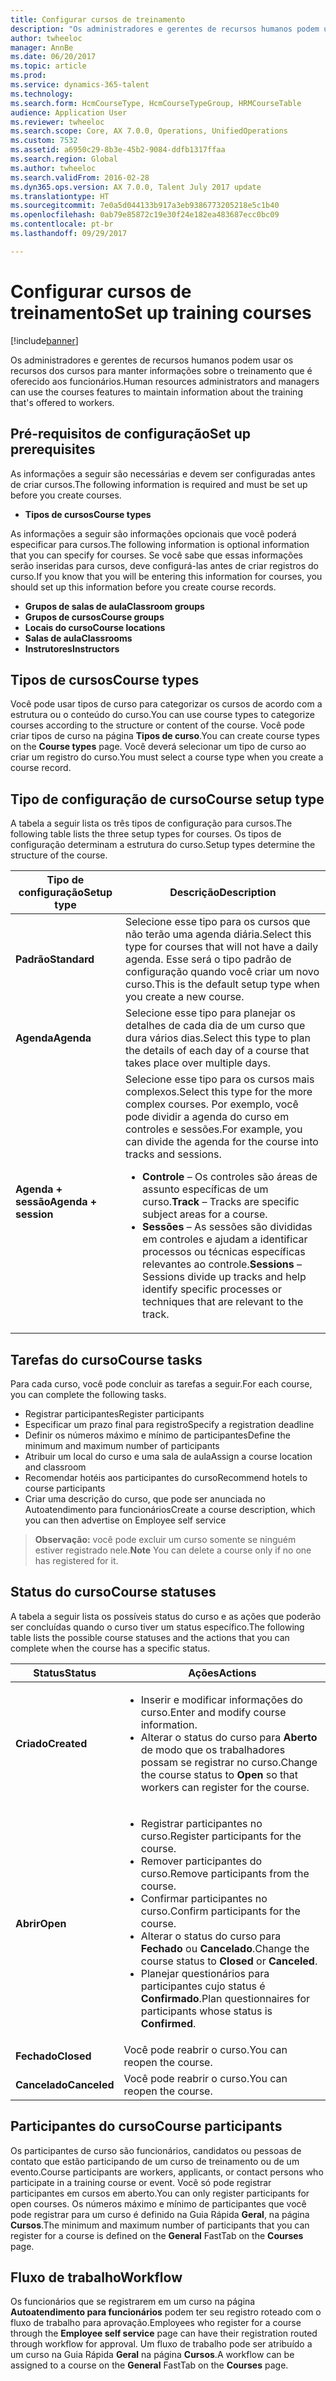 ```yaml
---
title: Configurar cursos de treinamento
description: "Os administradores e gerentes de recursos humanos podem usar os recursos dos cursos para manter informações sobre o treinamento que é oferecido aos funcionários."
author: twheeloc
manager: AnnBe
ms.date: 06/20/2017
ms.topic: article
ms.prod: 
ms.service: dynamics-365-talent
ms.technology: 
ms.search.form: HcmCourseType, HcmCourseTypeGroup, HRMCourseTable
audience: Application User
ms.reviewer: twheeloc
ms.search.scope: Core, AX 7.0.0, Operations, UnifiedOperations
ms.custom: 7532
ms.assetid: a6950c29-8b3e-45b2-9084-ddfb1317ffaa
ms.search.region: Global
ms.author: twheeloc
ms.search.validFrom: 2016-02-28
ms.dyn365.ops.version: AX 7.0.0, Talent July 2017 update
ms.translationtype: HT
ms.sourcegitcommit: 7e0a5d044133b917a3eb9386773205218e5c1b40
ms.openlocfilehash: 0ab79e85872c19e30f24e182ea483687ecc0bc09
ms.contentlocale: pt-br
ms.lasthandoff: 09/29/2017

---
```


# <a name="set-up-training-courses"></a><span data-ttu-id="d95a5-103">Configurar cursos de treinamento</span><span class="sxs-lookup"><span data-stu-id="d95a5-103">Set up training courses</span></span>

[!include[banner](includes/banner.md)]


<span data-ttu-id="d95a5-104">Os administradores e gerentes de recursos humanos podem usar os recursos dos cursos para manter informações sobre o treinamento que é oferecido aos funcionários.</span><span class="sxs-lookup"><span data-stu-id="d95a5-104">Human resources administrators and managers can use the courses features to maintain information about the training that's offered to workers.</span></span>

 <a name="set-up-prerequisites"></a><span data-ttu-id="d95a5-105"> Pré-requisitos de configuração</span><span class="sxs-lookup"><span data-stu-id="d95a5-105">Set up prerequisites</span></span>
---------------------

<span data-ttu-id="d95a5-106">As informações a seguir são necessárias e devem ser configuradas antes de criar cursos.</span><span class="sxs-lookup"><span data-stu-id="d95a5-106">The following information is required and must be set up before you create courses.</span></span>
-   <span data-ttu-id="d95a5-107">**Tipos de cursos**</span><span class="sxs-lookup"><span data-stu-id="d95a5-107">**Course types**</span></span>

<span data-ttu-id="d95a5-108">As informações a seguir são informações opcionais que você poderá especificar para cursos.</span><span class="sxs-lookup"><span data-stu-id="d95a5-108">The following information is optional information that you can specify for courses.</span></span> <span data-ttu-id="d95a5-109">Se você sabe que essas informações serão inseridas para cursos, deve configurá-las antes de criar registros do curso.</span><span class="sxs-lookup"><span data-stu-id="d95a5-109">If you know that you will be entering this information for courses, you should set up this information before you create course records.</span></span>
-   <span data-ttu-id="d95a5-110">**Grupos de salas de aula**</span><span class="sxs-lookup"><span data-stu-id="d95a5-110">**Classroom groups**</span></span>
-   <span data-ttu-id="d95a5-111">**Grupos de cursos**</span><span class="sxs-lookup"><span data-stu-id="d95a5-111">**Course groups**</span></span>
-   <span data-ttu-id="d95a5-112">**Locais do curso**</span><span class="sxs-lookup"><span data-stu-id="d95a5-112">**Course locations**</span></span>
-   <span data-ttu-id="d95a5-113">**Salas de aula**</span><span class="sxs-lookup"><span data-stu-id="d95a5-113">**Classrooms**</span></span>
-   <span data-ttu-id="d95a5-114">**Instrutores**</span><span class="sxs-lookup"><span data-stu-id="d95a5-114">**Instructors**</span></span>

## <a name="course-types"></a><span data-ttu-id="d95a5-115">Tipos de cursos</span><span class="sxs-lookup"><span data-stu-id="d95a5-115">Course types</span></span>
<span data-ttu-id="d95a5-116">Você pode usar tipos de curso para categorizar os cursos de acordo com a estrutura ou o conteúdo do curso.</span><span class="sxs-lookup"><span data-stu-id="d95a5-116">You can use course types to categorize courses according to the structure or content of the course.</span></span> <span data-ttu-id="d95a5-117">Você pode criar tipos de curso na página **Tipos de curso**.</span><span class="sxs-lookup"><span data-stu-id="d95a5-117">You can create course types on the **Course types** page.</span></span> <span data-ttu-id="d95a5-118">Você deverá selecionar um tipo de curso ao criar um registro do curso.</span><span class="sxs-lookup"><span data-stu-id="d95a5-118">You must select a course type when you create a course record.</span></span>

## <a name="course-setup-type"></a><span data-ttu-id="d95a5-119">Tipo de configuração de curso</span><span class="sxs-lookup"><span data-stu-id="d95a5-119">Course setup type</span></span>
<span data-ttu-id="d95a5-120">A tabela a seguir lista os três tipos de configuração para cursos.</span><span class="sxs-lookup"><span data-stu-id="d95a5-120">The following table lists the three setup types for courses.</span></span> <span data-ttu-id="d95a5-121">Os tipos de configuração determinam a estrutura do curso.</span><span class="sxs-lookup"><span data-stu-id="d95a5-121">Setup types determine the structure of the course.</span></span>

<table>
<thead>
<tr class="header">
<th><span data-ttu-id="d95a5-122">Tipo de configuração</span><span class="sxs-lookup"><span data-stu-id="d95a5-122">Setup type</span></span></th>
<th><span data-ttu-id="d95a5-123">Descrição</span><span class="sxs-lookup"><span data-stu-id="d95a5-123">Description</span></span></th>
</tr>
</thead>
<tbody>
<tr class="odd">
<td><span data-ttu-id="d95a5-124"><strong>Padrão</strong></span><span class="sxs-lookup"><span data-stu-id="d95a5-124"><strong>Standard</strong></span></span></td>
<td><span data-ttu-id="d95a5-125">Selecione esse tipo para os cursos que não terão uma agenda diária.</span><span class="sxs-lookup"><span data-stu-id="d95a5-125">Select this type for courses that will not have a daily agenda.</span></span> <span data-ttu-id="d95a5-126">Esse será o tipo padrão de configuração quando você criar um novo curso.</span><span class="sxs-lookup"><span data-stu-id="d95a5-126">This is the default setup type when you create a new course.</span></span></td>
</tr>
<tr class="even">
<td><span data-ttu-id="d95a5-127"><strong>Agenda</strong></span><span class="sxs-lookup"><span data-stu-id="d95a5-127"><strong>Agenda</strong></span></span></td>
<td><span data-ttu-id="d95a5-128">Selecione esse tipo para planejar os detalhes de cada dia de um curso que dura vários dias.</span><span class="sxs-lookup"><span data-stu-id="d95a5-128">Select this type to plan the details of each day of a course that takes place over multiple days.</span></span></td>
</tr>
<tr class="odd">
<td><span data-ttu-id="d95a5-129"><strong>Agenda + sessão</strong></span><span class="sxs-lookup"><span data-stu-id="d95a5-129"><strong>Agenda + session</strong></span></span></td>
<td><span data-ttu-id="d95a5-130">Selecione esse tipo para os cursos mais complexos.</span><span class="sxs-lookup"><span data-stu-id="d95a5-130">Select this type for the more complex courses.</span></span> <span data-ttu-id="d95a5-131">Por exemplo, você pode dividir a agenda do curso em controles e sessões.</span><span class="sxs-lookup"><span data-stu-id="d95a5-131">For example, you can divide the agenda for the course into tracks and sessions.</span></span>
<ul>
<li><span data-ttu-id="d95a5-132"><strong>Controle</strong> – Os controles são áreas de assunto específicas de um curso.</span><span class="sxs-lookup"><span data-stu-id="d95a5-132"><strong>Track</strong> – Tracks are specific subject areas for a course.</span></span></li>
<li><span data-ttu-id="d95a5-133"><strong>Sessões</strong> – As sessões são divididas em controles e ajudam a identificar processos ou técnicas específicas relevantes ao controle.</span><span class="sxs-lookup"><span data-stu-id="d95a5-133"><strong>Sessions</strong> – Sessions divide up tracks and help identify specific processes or techniques that are relevant to the track.</span></span></li>
</ul></td>
</tr>
</tbody>
</table>

## <a name="course-tasks"></a><span data-ttu-id="d95a5-134">Tarefas do curso</span><span class="sxs-lookup"><span data-stu-id="d95a5-134">Course tasks</span></span>
<span data-ttu-id="d95a5-135">Para cada curso, você pode concluir as tarefas a seguir.</span><span class="sxs-lookup"><span data-stu-id="d95a5-135">For each course, you can complete the following tasks.</span></span>
-   <span data-ttu-id="d95a5-136">Registrar participantes</span><span class="sxs-lookup"><span data-stu-id="d95a5-136">Register participants</span></span>
-   <span data-ttu-id="d95a5-137">Especificar um prazo final para registro</span><span class="sxs-lookup"><span data-stu-id="d95a5-137">Specify a registration deadline</span></span>
-   <span data-ttu-id="d95a5-138">Definir os números máximo e mínimo de participantes</span><span class="sxs-lookup"><span data-stu-id="d95a5-138">Define the minimum and maximum number of participants</span></span>
-   <span data-ttu-id="d95a5-139">Atribuir um local do curso e uma sala de aula</span><span class="sxs-lookup"><span data-stu-id="d95a5-139">Assign a course location and classroom</span></span>
-   <span data-ttu-id="d95a5-140">Recomendar hotéis aos participantes do curso</span><span class="sxs-lookup"><span data-stu-id="d95a5-140">Recommend hotels to course participants</span></span>
-   <span data-ttu-id="d95a5-141">Criar uma descrição do curso, que pode ser anunciada no Autoatendimento para funcionários</span><span class="sxs-lookup"><span data-stu-id="d95a5-141">Create a course description, which you can then advertise on Employee self service</span></span>

  ><span data-ttu-id="d95a5-142">**Observação:** você pode excluir um curso somente se ninguém estiver registrado nele.</span><span class="sxs-lookup"><span data-stu-id="d95a5-142">**Note** You can delete a course only if no one has registered for it.</span></span> 
    
## <a name="course-statuses"></a><span data-ttu-id="d95a5-143">Status do curso</span><span class="sxs-lookup"><span data-stu-id="d95a5-143">Course statuses</span></span>
<span data-ttu-id="d95a5-144">A tabela a seguir lista os possíveis status do curso e as ações que poderão ser concluídas quando o curso tiver um status específico.</span><span class="sxs-lookup"><span data-stu-id="d95a5-144">The following table lists the possible course statuses and the actions that you can complete when the course has a specific status.</span></span>

<table>
<thead>
<tr class="header">
<th><span data-ttu-id="d95a5-145">Status</span><span class="sxs-lookup"><span data-stu-id="d95a5-145">Status</span></span></th>
<th><span data-ttu-id="d95a5-146">Ações</span><span class="sxs-lookup"><span data-stu-id="d95a5-146">Actions</span></span></th>
</tr>
</thead>
<tbody>
<tr class="odd">
<td><span data-ttu-id="d95a5-147"><strong>Criado</strong></span><span class="sxs-lookup"><span data-stu-id="d95a5-147"><strong>Created</strong></span></span></td>
<td><ul>
<li><span data-ttu-id="d95a5-148">Inserir e modificar informações do curso.</span><span class="sxs-lookup"><span data-stu-id="d95a5-148">Enter and modify course information.</span></span></li>
<li><span data-ttu-id="d95a5-149">Alterar o status do curso para <strong>Aberto</strong> de modo que os trabalhadores possam se registrar no curso.</span><span class="sxs-lookup"><span data-stu-id="d95a5-149">Change the course status to <strong>Open</strong> so that workers can register for the course.</span></span></li>
</ul></td>
</tr>
<tr class="even">
<td><span data-ttu-id="d95a5-150"><strong>Abrir</strong></span><span class="sxs-lookup"><span data-stu-id="d95a5-150"><strong>Open</strong></span></span></td>
<td><ul>
<li><span data-ttu-id="d95a5-151">Registrar participantes no curso.</span><span class="sxs-lookup"><span data-stu-id="d95a5-151">Register participants for the course.</span></span></li>
<li><span data-ttu-id="d95a5-152">Remover participantes do curso.</span><span class="sxs-lookup"><span data-stu-id="d95a5-152">Remove participants from the course.</span></span></li>
<li><span data-ttu-id="d95a5-153">Confirmar participantes no curso.</span><span class="sxs-lookup"><span data-stu-id="d95a5-153">Confirm participants for the course.</span></span></li>
<li><span data-ttu-id="d95a5-154">Alterar o status do curso para<strong> Fechado</strong> ou <strong>Cancelado</strong>.</span><span class="sxs-lookup"><span data-stu-id="d95a5-154">Change the course status to <strong>Closed</strong> or <strong>Canceled</strong>.</span></span></li>
<li><span data-ttu-id="d95a5-155">Planejar questionários para participantes cujo status é <strong>Confirmado</strong>.</span><span class="sxs-lookup"><span data-stu-id="d95a5-155">Plan questionnaires for participants whose status is <strong>Confirmed</strong>.</span></span></li>
</ul></td>
</tr>
<tr class="odd">
<td><span data-ttu-id="d95a5-156"><strong>Fechado</strong></span><span class="sxs-lookup"><span data-stu-id="d95a5-156"><strong>Closed</strong></span></span></td>
<td><span data-ttu-id="d95a5-157">Você pode reabrir o curso.</span><span class="sxs-lookup"><span data-stu-id="d95a5-157">You can reopen the course.</span></span></td>
</tr>
<tr class="even">
<td><span data-ttu-id="d95a5-158"><strong>Cancelado</strong></span><span class="sxs-lookup"><span data-stu-id="d95a5-158"><strong>Canceled</strong></span></span></td>
<td><span data-ttu-id="d95a5-159">Você pode reabrir o curso.</span><span class="sxs-lookup"><span data-stu-id="d95a5-159">You can reopen the course.</span></span></td>
</tr>
</tbody>
</table>

## <a name="course-participants"></a><span data-ttu-id="d95a5-160">Participantes do curso</span><span class="sxs-lookup"><span data-stu-id="d95a5-160">Course participants</span></span>
<span data-ttu-id="d95a5-161">Os participantes de curso são funcionários, candidatos ou pessoas de contato que estão participando de um curso de treinamento ou de um evento.</span><span class="sxs-lookup"><span data-stu-id="d95a5-161">Course participants are workers, applicants, or contact persons who participate in a training course or event.</span></span> <span data-ttu-id="d95a5-162">Você só pode registrar participantes em cursos em aberto.</span><span class="sxs-lookup"><span data-stu-id="d95a5-162">You can only register participants for open courses.</span></span> <span data-ttu-id="d95a5-163">Os números máximo e mínimo de participantes que você pode registrar para um curso é definido na Guia Rápida **Geral**, na página **Cursos**.</span><span class="sxs-lookup"><span data-stu-id="d95a5-163">The minimum and maximum number of participants that you can register for a course is defined on the **General** FastTab on the **Courses** page.</span></span>

<a name="workflow"></a><span data-ttu-id="d95a5-164">Fluxo de trabalho</span><span class="sxs-lookup"><span data-stu-id="d95a5-164">Workflow</span></span>
--------

<span data-ttu-id="d95a5-165">Os funcionários que se registrarem em um curso na página **Autoatendimento para funcionários** podem ter seu registro roteado com o fluxo de trabalho para aprovação.</span><span class="sxs-lookup"><span data-stu-id="d95a5-165">Employees who register for a course through the **Employee self service** page can have their registration routed through workflow for approval.</span></span>  <span data-ttu-id="d95a5-166">Um fluxo de trabalho pode ser atribuído a um curso na Guia Rápida **Geral** na página **Cursos**.</span><span class="sxs-lookup"><span data-stu-id="d95a5-166">A workflow can be assigned to a course on the **General** FastTab on the **Courses** page.</span></span>






